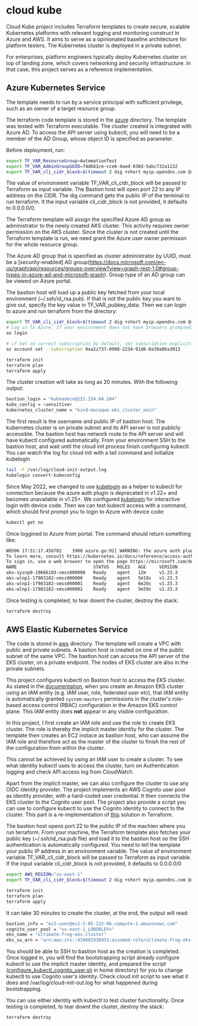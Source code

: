 # cloud kube

Cloud Kube project includes Terraform templates to create secure, scalable Kubernetes platforms with relevant logging and monitoring construct in Azure and AWS. It aims to serve as a opinionated baseline architecture for platform testers. The Kubernetes cluster is deployed in a private subnet.

For enterprises, platform engineers typically deploy Kubernetes cluster on top of landing zone, which covers networking and security infrastructure. In that case, this project serves as a reference implementation.

## Azure Kubernetes Service
The template needs to run by a service principal with sufficient privilege, such as an owner of a target resource group.

The terraform code template is stored in the [azure](https://github.com/digihunch/cloudkube/tree/main/azure) directory. The template was tested with Terraform executable. The cluster created is integrated with Azure AD. To access the API server using kubectl, you will need to be a member of the AD Group, whose object ID is specified as parameter.

Before deployment, run:
```sh
export TF_VAR_ResourceGroup=AutomationTest
export TF_VAR_AdminGroupGUID=74d661ce-cce6-4aed-830d-5abc732a1132
export TF_VAR_cli_cidr_block=$(timeout 2 dig +short myip.opendns.com @resolver1.opendns.com || curl http://checkip.amazonaws.com)/32
```

The value of environment variable TF_VAR_cli_cidr_block will be passed to Terraform as input variable. The Bastion host will open port 22 to any IP address on the CIDR. The dig command gets the public IP of the terminal to run terraform. It the input variable cli_cidr_block is not provided, it defaults to 0.0.0.0/0.

The Terraform template will assign the specified Azure AD group as administrator to the newly created AKS cluster. This activity requires owner permission on the AKS cluster. Since the cluster is not created until the Terraform template is run, we need grant the Azure user owner permisson for the whole resource group.

The Azure AD group that is specified as cluster administrator by UUID, must be a [security-enabled] AD group(https://docs.microsoft.com/en-us/graph/api/resources/groups-overview?view=graph-rest-1.0#group-types-in-azure-ad-and-microsoft-graph). Group type of an AD group can be viewed on Azure portal.

The bastion host will load up a public key fetched from your local environment (~/.ssh/id_rsa.pub). If that is not the public key you want to give out, specify the key value in TF_VAR_pubkey_data.
Then we can login to azure and run terraform from the directory:
```sh
export TF_VAR_cli_cidr_block=$(timeout 2 dig +short myip.opendns.com @resolver1.opendns.com || curl http://checkip.amazonaws.com)/32
# Log in to Azure, If your environment does not have browsers prompted, use --use-device-code switch
az login

# if not on correct subscription by default, set subscription explicitly
az account set --subscription 9xa2z737-0998-2234-91d6-0a39a06xd913

terraform init
terraform plan
terraform apply
```
The cluster creation will take as long as 20 minutes. With the following output:
```sh
bastion_login = "kubeadmin@121.234.84.104"
kube_config = <sensitive>
kubernetes_cluster_name = "kind-macaque-aks_cluster_main"
```

The first result is the username and public IP of bastion host. The kubernetes cluster is on private subnet and its API server is not publicly accessible. The bastion host has network route to the API server and will have kubectl configured automatically. From your environment SSH to the bastion host, and wait until the cloud init process finish configuring kubectl. You can watch the log for cloud init with a tail command and initialize kubelogin
```sh
tail -F /var/log/cloud-init-output.log
kubelogin convert-kubeconfig
```
Since May 2022, we changed to use [kubelogin](https://github.com/Azure/kubelogin) as a helper to kubectl for connection because the azure auth plugin is deprecated in v1.22+ and becomes unavailable in v1.25+. We configured [kubelogin](https://github.com/Azure/kubelogin#device-code-flow-interactive) for interactive login with device code.
Then we can test kubectl access with a command, which should first prompt you to login to Azure with device code:
```sh
kubectl get no
```
Once loggined to Azure from portal. The command should return something like:
```sh
W0506 17:51:17.456782    3900 azure.go:92] WARNING: the azure auth plugin is deprecated in v1.22+, unavailable in v1.25+; use https://github.com/Azure/kubelogin instead.
To learn more, consult https://kubernetes.io/docs/reference/access-authn-authz/authentication/#client-go-credential-plugins
To sign in, use a web browser to open the page https://microsoft.com/devicelogin and enter the code EL2USX792 to authenticate.
NAME                             STATUS   ROLES   AGE     VERSION
aks-sysnp0-19666103-vmss000000   Ready    agent   12m     v1.23.3
aks-wlnp1-17983182-vmss000000    Ready    agent   5m18s   v1.23.3
aks-wlnp1-17983182-vmss000001    Ready    agent   6m28s   v1.23.3
aks-wlnp1-17983182-vmss000002    Ready    agent   5m39s   v1.23.3
```
Once testing is completed, to tear downt the cluster, destroy the stack:
```sh
terraform destroy
```
## AWS Elastic Kubernetes Service
The code is stored in [aws](https://github.com/digihunch/cloudkube/tree/main/aws) directory. The template will create a VPC with public and private subnets. A bastion host is created on one of the public subnet of the same VPC. The bastion host can access the API server of the EKS cluster, on a private endpoint. The nodes of EKS cluster are also in the private subnets.

This project configures kubectl on Bastion host to access the EKS cluster. As stated in the [documentation](https://docs.aws.amazon.com/eks/latest/userguide/add-user-role.html),
when you create an Amazon EKS cluster using an IAM entity (e.g. IAM user, role, federated user etc), that IAM entity is automatically granted `system:masters` permissions in the cluster's role-based access control (RBAC) configuration in the Amazon EKS control plane. This IAM entity does **not** appear in any visible configuration.

In this project, I first create an IAM role and use the role to create EKS cluster. The role is thereby the implicit master identity for the cluster. The template then creates an EC2 instace as bastion host, who can assume the IAM role and therefore act as the master of the cluster to finish the rest of the configuration from within the cluster. 

This cannot be achieved by using an IAM user to create a cluster. To see what identity kubectl uses to access the cluster, turn on Authentication logging and check API access log from CloudWatch.

Apart from the implicit master, we can also configure the cluster to use any OIDC identity provider. The project implements an AWS Cognito user pool as identity provider, with a hard-coded user credential. It then connects the EKS cluster to the Cognito user pool. The project also provide a script you can use to configure kubectl to use the Cognito identity to connect to the cluster. This part is a re-implementation of [this](https://aws.amazon.com/blogs/containers/introducing-oidc-identity-provider-authentication-amazon-eks/) solution in Terraform. 

The bastion host opens port 22 to the public IP of the machien where you run terraform. From your machine, the Terraform template also fetches your public key (~/.ssh/id_rsa.pub file) and load it to the bastion host so the SSH authentication is automatically configured. You need to tell the template your public IP address in an environment variable. The value of environment variable TF_VAR_cli_cidr_block will be passed to Terraform as input variable. If the input variable cli_cidr_block is not provided, it defaults to 0.0.0.0/0

```sh
export AWS_REGION="us-east-1"
export TF_VAR_cli_cidr_block=$(timeout 2 dig +short myip.opendns.com @resolver1.opendns.com || curl http://checkip.amazonaws.com)/32

terraform init
terraform plan
terraform apply
```

It can take 30 minutes to create the cluster, at the end, the output will read:
```sh
bastion_info = "ec2-user@ec2-3-85-222-96.compute-1.amazonaws.com"
cognito_user_pool = "us-east-1_LOBO8LEVv"
eks_name = "ultimate-frog-eks-cluster"
eks_su_arn = "arn:aws:sts::434082930953:assumed-role/ultimate-frog-eks-manager-role/aws-go-sdk-1668557828327055000"
```

You should be able to SSH to bastion host as the creation is completed. Once logged in, you will find the bootstrapping script already configure kubectl to use the implicit master identity, and prepared the script ([configure_kubectl_cognito_user.sh](https://github.com/digihunch/cloudkube/blob/main/aws/modules/bastion/custom_userdata.sh#L6) in home directory) for you to change kubectl to use Cognito user's identity. Check cloud init script to see what it does and /var/log/cloud-init-out.log for what happened during bootstrapping. 

You can use either identity with kubectl to test cluster functionality. Once testing is completed, to tear downt the cluster, destroy the stack:
```sh
terraform destroy
```
